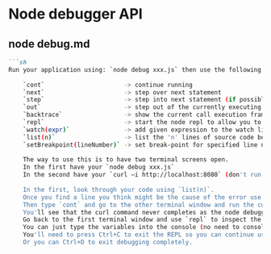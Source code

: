 # Node debugger API

## node debug.md

```markdown
```sh
Run your application using: `node debug xxx.js` then use the following commands to step-through the code (note: Ctrl+D to exit the debugger)...
 
    `cont`                      -> continue running
    `next`                      -> step over next statement
    `step`                      -> step into next statement (if possible, otherwise it just steps over)
    `out`                       -> step out of the currently executing function
    `backtrace`                 -> show the current call execution frame or call stack
    `repl`                      -> start the node repl to allow you to view variable values and execute code
    `watch(expr)`               -> add given expression to the watch list (which is shown whenever you step through anything in the debugger)
    `list(n)`                   -> list the 'n' lines of source code before and after the currently stopped line in the debugger
    `setBreakpoint(lineNumber)` -> set break-point for specified line number
 
    The way to use this is to have two terminal screens open.
    In the first have your `node debug xxx.js`
    In the second have your `curl –i http://localhost:8080` (don't run this command yet)
 
    In the first, look through your code using `list(n)`.
    Once you find a line you think might be the cause of the error use `setBreakpoint(lineNumber)`.
    Then type `cont` and go to the other terminal window and run the curl command.
    You'll see that the curl command never completes as the node debugger has taken over.
    Go back to the first terminal window and use `repl` to inspect the data at that break-point.
    You can just type the variables into the console (no need to console.log(variableName)).
    You'll need to press Ctrl+C to exit the REPL so you can continue using the debugger.
    Or you can Ctrl+D to exit debugging completely.
```
```

